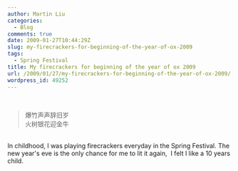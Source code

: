 ```yaml
---
author: Martin Liu
categories:
  - Blog
comments: true
date: 2009-01-27T10:44:29Z
slug: my-firecrackers-for-beginning-of-the-year-of-ox-2009
tags:
  - Spring Festival
title: My firecrackers for beginning of the year of ox 2009
url: /2009/01/27/my-firecrackers-for-beginning-of-the-year-of-ox-2009/
wordpress_id: 49252
---
```


<br />

<blockquote>爆竹声声辞旧岁<br />火树银花迎金牛</blockquote>

<br />In childhood, I was playing firecrackers everyday in the Spring Festival. The new year's eve is the only chance for me to lit it again,  I felt I like a 10 years child.
